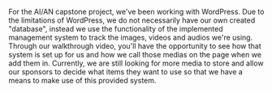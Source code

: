 For the AI/AN capstone project, we've been working with WordPress. Due to the limitations of WordPress, we do not necessarily have our own created "database", instead we use the functionality of the implemented management system to track the images, videos and audios we're using. Through our walkthrough video, you'll have the opportunity to see how that system is set up for us and how we call those medias on the page when we add them in. Currently, we are still looking for more media to store and allow our sponsors to decide what items they want to use so that we have a means to make use of this provided system. 